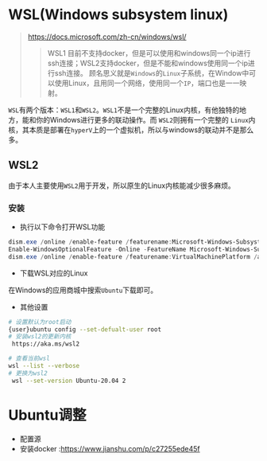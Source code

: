 # WSL(Windows subsystem linux)

> https://docs.microsoft.com/zh-cn/windows/wsl/
> > WSL1 目前不支持docker，但是可以使用和windows同一个ip进行ssh连接；WSL2支持docker，但是不能和windows使用同一个ip进行ssh连接。
顾名思义就是`Windows`的`Linux`子系统，在Window中可以使用Linux，且用同一个网络，使用同一个`IP`，端口也是一一映射。

`WSL`有两个版本：`WSL1`和`WSL2`。`WSL1`不是一个完整的Linux内核，有他独特的地方，能和你的Windows进行更多的联动操作。而 `WSL2`则拥有一个完整的 `Linux`内核，其本质是部署在`hyperV`上的一个虚拟机，所以与windows的联动并不是那么多。

## WSL2

由于本人主要使用`WSL2`用于开发，所以原生的Linux内核能减少很多麻烦。

### 安装

- 执行以下命令打开WSL功能
```powershell
dism.exe /online /enable-feature /featurename:Microsoft-Windows-Subsystem-Linux /all /norestart
Enable-WindowsOptionalFeature -Online -FeatureName Microsoft-Windows-Subsystem-Linux
dism.exe /online /enable-feature /featurename:VirtualMachinePlatform /all /norestart
```
- 下载WSL对应的Linux

在Windows的应用商城中搜索`Ubuntu`下载即可。

- 其他设置

```sh
# 设置默认为root启动
{user}ubuntu config --set-defualt-user root
# 安装wsl2的更新内核
 https://aka.ms/wsl2

# 查看当前wsl
wsl --list --verbose
# 更换为wsl2
 wsl --set-version Ubuntu-20.04 2
```

# Ubuntu调整

- 配置源
- 安装docker :https://www.jianshu.com/p/c27255ede45f

